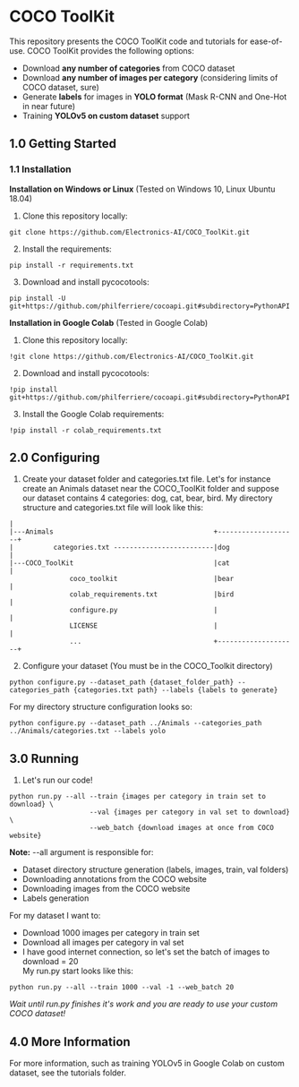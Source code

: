 # COCO ToolKit
This repository presents the COCO ToolKit code and tutorials for ease-of-use.
COCO ToolKit provides the following options:
* Download **any number of categories** from COCO dataset
* Download **any number of images per category** (considering limits of COCO dataset, sure)
* Generate **labels** for images in **YOLO format** (Mask R-CNN and One-Hot in near future)
* Training **YOLOv5 on custom dataset** support
## 1.0 Getting Started
### 1.1 Installation
**Installation on Windows or Linux** (Tested on Windows 10, Linux Ubuntu 18.04)
1. Clone this repository locally:
```
git clone https://github.com/Electronics-AI/COCO_ToolKit.git
```
2. Install the requirements:
```
pip install -r requirements.txt
```
3. Download and install pycocotools:
```
pip install -U git+https://github.com/philferriere/cocoapi.git#subdirectory=PythonAPI
``` 
**Installation in Google Colab** (Tested in Google Colab)
1. Clone this repository locally:
```
!git clone https://github.com/Electronics-AI/COCO_ToolKit.git
```
2. Download and install pycocotools:
```
!pip install git+https://github.com/philferriere/cocoapi.git#subdirectory=PythonAPI
``` 
3. Install the Google Colab requirements:
```
!pip install -r colab_requirements.txt
```

## 2.0 Configuring
1. Create your dataset folder and categories.txt file. Let's for instance create an Animals dataset near the
COCO_ToolKit folder and suppose our dataset contains 4 categories: dog, cat, bear, bird.
My directory structure and categories.txt file will look like this:
```
|                                               
|---Animals                                        +--------------------+
|          categories.txt -------------------------|dog                 |
|---COCO_ToolKit                                   |cat                 |
               coco_toolkit                        |bear                |
               colab_requirements.txt              |bird                |
               configure.py                        |                    |
               LICENSE                             |                    |
               ...                                 +--------------------+
```                                                 
2. Configure your dataset (You must be in the COCO_Toolkit directory)
```
python configure.py --dataset_path {dataset_folder_path} --categories_path {categories.txt path} --labels {labels to generate}
``` 
For my directory structure configuration looks so:
```
python configure.py --dataset_path ../Animals --categories_path ../Animals/categories.txt --labels yolo
```

## 3.0 Running
1. Let's run our code!
```
python run.py --all --train {images per category in train set to download} \
                    --val {images per category in val set to download} \
                    --web_batch {download images at once from COCO website}
```
**Note:** --all argument is responsible for:
* Dataset directory structure generation (labels, images, train, val folders) 
* Downloading annotations from the COCO website
* Downloading images from the COCO website
* Labels generation   

For my dataset I want to:
* Download 1000 images per category in train set
* Download all images per category in val set
* I have good internet connection, so let's set the batch of images to download = 20    
My run.py start looks like this:
```
python run.py --all --train 1000 --val -1 --web_batch 20
```
*Wait until run.py finishes it's work and you are ready to use your custom COCO dataset!*

## 4.0 More Information
For more information, such as training YOLOv5 in Google Colab on custom dataset, see the
tutorials folder.